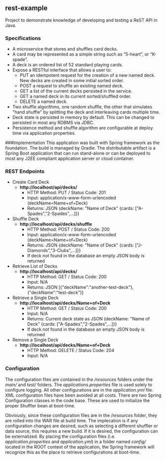 ## rest-example  #
Project to demonstrate knowledge of developing and testing a ReST API in Java.

### Specifications
- A microservice that stores and shuffles card decks.
- A card may be represented as a simple string such as “5-heart”, or “K-spade”.
- A deck is an ordered list of 52 standard playing cards.
- Expose a RESTful interface that allows a user to:
	- PUT an idempotent request for the creation of a new named deck.  New decks are created in some initial sorted order.
	- POST a request to shuffle an existing named deck.
	- GET a list of the current decks persisted in the service.
	- GET a named deck in its current sorted/shuffled order.
	- DELETE a named deck.
- Two shuffle algorithms, one random shuffle, the other that simulates "hand shuffle" by splitting the deck and interleaving cards multiple time.
- Deck state is persisted in memory by default. This can be changed to persisted in most any RDBMS via JDBC.
- Persistence method and shuffle algorithm are configurable at deploy time via application properties.  

###Implementation
This application was built with Spring framework as the foundation. The build is managed by Gradle. The distributable artifact is a Spring Boot application that can run stand-alone or can be deployed to most any J2EE compliant application server or cloud container.

### REST Endpoints

- Create Card Deck 
	- **http://localhost/api/decks/**		
		- HTTP Method: PUT / Status Code: 201
		- Input: application/x-www-form-urlencoded (deckName=Name+of+Deck)
		- Returns: JSON {deckName: "Name of Deck" {cards: ["A-Spades","2-Spades",...]}}
- Shuffle Deck
	- **http://localhost/api/decks/shuffle**  
		- HTTP Method: POST / Status Code: 200
		- Input: application/x-www-form-urlencoded (deckName=Name+of+Deck)
		- Returns: JSON {deckName: "Name of Deck" {cards: ["J-Diamonds","3-Clubs",...]}}
		- If deck not found in the database an empty JSON body is returned 
- Retrieve List of Decks
	- **http://localhost/api/decks/**		
		- HTTP Method: GET / Status Code: 200
		- Input: N/A
		- Returns: JSON [{"deckName":"another-test-deck"},{"deckName":"test-deck"}]
- Retrieve a Single Deck
	- **http://localhost/api/decks/Name+of+Deck**		
		- HTTP Method: GET / Status Code: 200
		- Input: N/A
		- Returns: Current deck state as JSON {deckName: "Name of Deck" {cards: ["A-Spades","2-Spades",...]}}
		- If deck not found in the database an empty JSON body is returned 
- Remove a Single Deck
	- **http://localhost/api/decks/Name+of+Deck**		
		- HTTP Method: DELETE / Status Code: 204
		- Input: N/A

### Configuration
The configuration files are contained in the */resources* folders under the *main/* and *test/* folders. The *applications.properties* file is used solely to  configure logging. All other configurations are in the *application.yml* file. XML configuration files have been avoided at all costs. There are two Spring Configuration classes in the code base. These are used to initialize the proper Shuffler bean at boot-time.

Obviously, since these configuration files are in the */resources* folder, they are rolled into the WAR file at build time. The implecation is if any configuration changes are desired, such as selecting a different shuffler or data source, this requires a new build. If it is desired, the configuration can be externalized. By placing the configuration files (i.e. *application.properties* and *application.yml*) in a folder named *config/* located in the ROOT context of the application, the Spring framework will recognize this as the place to retrieve configurations at boot-time.
